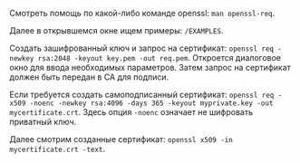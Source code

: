 Смотреть помощь по какой-либо команде openssl: `man openssl-req`.

Далее в открывшемся окне ищем примеры: `/EXAMPLES`.

Создать зашифрованный ключ и запрос на сертификат: `openssl req -newkey rsa:2048 -keyout key.pem -out req.pem`. Откроется диалоговое окно для ввода необходимых параметров. Затем запрос на сертификат должен быть передан в CA для подписи.

Если требуется создать самоподписанный сертификат: `openssl req -x509 -noenc -newkey rsa:4096 -days 365 -keyout myprivate.key -out mycertificate.crt`. Здесь опция `-noenc` означает не шифровать приватный ключ.

Далее смотрим созданные сертификат: `openssl x509 -in mycertificate.crt -text`.